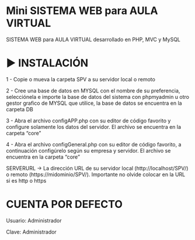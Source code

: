 # Mini SISTEMA WEB para AULA VIRTUAL
SISTEMA WEB para AULA VIRTUAL desarrollado en PHP, MVC y MySQL

# ▶️ INSTALACIÓN
<p>1 - Copie o mueva la carpeta SPV a su servidor local o remoto</p>
<p>2 - Cree una base de datos en MYSQL con el nombre de su preferencia, 
selecciónela e importe la base de datos del sistema con phpmyadmin u otro gestor grafico de MYSQL que utilice, la base de datos se encuentra en la carpeta DB</p>
<p>3 - Abra el archivo configAPP.php con su editor de código favorito y configure solamente los datos del servidor. El archivo se encuentra en la carpeta “core”</p>
<p>4 - Abra el archivo configGeneral.php con su editor de código favorito, a continuación configúrelo según su empresa y servidor. El archivo se encuentra en la carpeta “core”</p>

</p>
<p>SERVERURL -> La dirección URL de su servidor local (http://localhost/SPV/) o remoto (https://midominio/SPV/). 
Importante no olvide colocar en la URL si es http o https</p>

# CUENTA POR DEFECTO
<p>Usuario: Administrador</p>
<p>Clave: Administrador</p>
